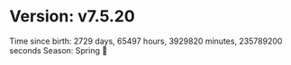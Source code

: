 # Version: v7.5.20
Time since birth: 2729 days, 65497 hours, 3929820 minutes, 235789200 seconds
Season: Spring 🌸
